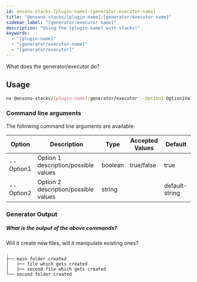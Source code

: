 ```yaml
---
id: ensono-stacks-[plugin-name]-[generator-executor-name]
title: "@ensono-stacks/[plugin-name]:[generator/executor name]"
sidebar_label: "[generator/executor name]"
description: "Using the [plugin-name] with stacks!"
keywords:
  - "[plugin-name]"
  - "[generator/executor-name]"
  - "[generator/executor]"
---
```


What does the generator/executor do?

## Usage
```bash
nx @ensono-stacks/[plugin-name]:generator/executor --Option1 Option1Value --Option2 Option2Value
```

### Command line arguments

The following command line arguments are available:

| Option    | Description                           | Type      | Accepted Values   |Default   |
| ---       | ---------------------------------     | ---       | ---               | ---   |
| --Option1 | Option 1 description/possible values  | boolean   |  true/false       | true             |
| --Option2 | Option 2 description/possible values  | string    |                   |default-string    |

### Generator Output
##### What is the output of the above commands?
Will it create new files, will it manipulate existing ones?


```text title="Example of files being generated"
.
├── main folder created
│   ├── file which gets created
│   ├── second file which gets created
└── second folder created
```